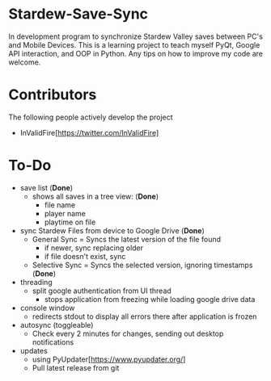 # Stardew-Save-Sync
In development program to synchronize Stardew Valley saves between PC's and Mobile Devices.
This is a learning project to teach myself PyQt, Google API interaction, and OOP in Python.
Any tips on how to improve my code are welcome.

# Contributors
The following people actively develop the project
- InValidFire[https://twitter.com/InValidFire]

# To-Do
- save list (**Done**)
  - shows all saves in a tree view: (**Done**)
    - file name
    - player name
    - playtime on file
- sync Stardew Files from device to Google Drive (**Done**)
  - General Sync = Syncs the latest version of the file found
    - if newer, sync replacing older
    - if file doesn't exist, sync
  - Selective Sync = Syncs the selected version, ignoring timestamps (**Done**)
- threading
  - split google authentication from UI thread
    - stops application from freezing while loading google drive data
- console window
  - redirects stdout to display all errors there after application is frozen
- autosync (toggleable)
  - Check every 2 minutes for changes, sending out desktop notifications
- updates
  - using PyUpdater[https://www.pyupdater.org/]
  - Pull latest release from git